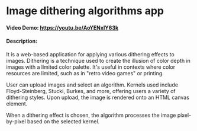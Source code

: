 # Image dithering algorithms app
#### Video Demo:  https://youtu.be/AoYENxlY63k
#### Description:
It is a web-based application for applying various dithering effects to images.
Dithering is a technique used to create the illusion of color depth in images with a limited color palette.
It's useful in contexts where color resources are limited, such as in  "retro video games" or printing.

User can upload images and select an algorithm.
Kernels used include Floyd-Steinberg, Stucki, Burkes, and more, offering users a variety of dithering styles.
Upon upload, the image is rendered onto an HTML canvas element.

When a dithering effect is chosen, the algorithm processes the image pixel-by-pixel based on the selected kernel.
